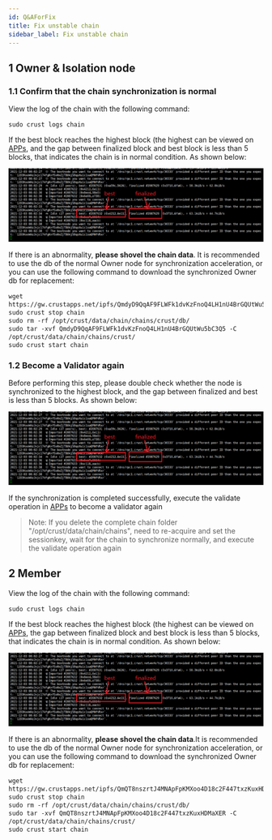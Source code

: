 ```yaml
---
id: Q&AForFix
title: Fix unstable chain
sidebar_label: Fix unstable chain
---
```


## 1 Owner & Isolation node

### 1.1 Confirm that the chain synchronization is normal

View the log of the chain with the following command:

```shell
sudo crust logs chain
```

If the best block reaches the highest block (the highest can be viewed on [APPs](https://apps.crust.network/?rpc=wss%3A%2F%2Frpc.crust.network#/explorer), and the gap between  finalized block and best block is less than 5 blocks, that indicates the chain is in normal condition. As shown below:

![pic](assets/qa/check_top.png)

If there is an abnormality, **please shovel the chain data**. It is recommended to use the db of the normal Owner node for synchronization acceleration, or you can use the following command to download the synchronized Owner db for replacement:

```shell
wget https://gw.crustapps.net/ipfs/QmdyD9QqAF9FLWFk1dvKzFnoQ4LH1nU4BrGQUtWu5bC3Q5
sudo crust stop chain
sudo rm -rf /opt/crust/data/chain/chains/crust/db/
sudo tar -xvf QmdyD9QqAF9FLWFk1dvKzFnoQ4LH1nU4BrGQUtWu5bC3Q5 -C /opt/crust/data/chain/chains/crust/
sudo crust start chain
```

### 1.2 Become a Validator again

Before performing this step, please double check whether the node is synchronized to the highest block, and the gap between finalized and best is less than 5 blocks. As shown below:

![pic](assets/qa/check_top.png)

If the synchronization is completed successfully, execute the validate operation in [APPs](https://apps.crust.network/?rpc=wss%3A%2F%2Frpc.crust.network#/staking/actions) to become a validator again

> Note: If you delete the complete chain folder "/opt/crust/data/chain/chains", need to re-acquire and set the sessionkey, wait for the chain to synchronize normally, and execute the validate operation again

## 2 Member

View the log of the chain with the following command:

```shell
sudo crust logs chain
```

If the best block reaches the highest block (the highest can be viewed on [APPs](https://apps.crust.network/?rpc=wss%3A%2F%2Frpc.crust.network#/explorer), the gap between  finalized block and best block is less than 5 blocks, that indicates the chain is in normal condition. As shown below:

![pic](assets/qa/check_top.png)

If there is an abnormality, **please shovel the chain data**.It is recommended to use the db of the normal Owner node for synchronization acceleration, or you can use the following command to download the synchronized Owner db for replacement:

```shell
wget https://gw.crustapps.net/ipfs/QmQT8nszrtJ4MNApFpKMXoo4D18c2F447txzKuxHDMaXER
sudo crust stop chain
sudo rm -rf /opt/crust/data/chain/chains/crust/db/
sudo tar -xvf QmQT8nszrtJ4MNApFpKMXoo4D18c2F447txzKuxHDMaXER -C /opt/crust/data/chain/chains/crust/
sudo crust start chain
```
